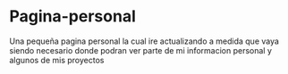 # Pagina-personal
Una pequeña pagina personal la cual ire actualizando a medida que vaya siendo necesario donde podran ver parte de mi informacion personal y algunos de mis proyectos
